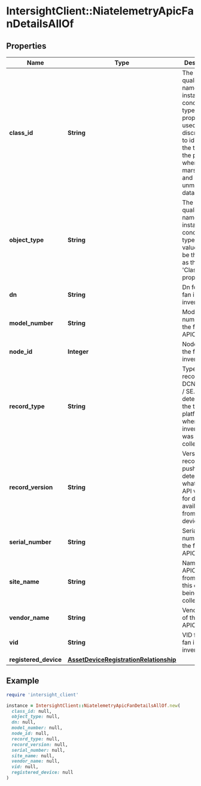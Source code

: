 # IntersightClient::NiatelemetryApicFanDetailsAllOf

## Properties

| Name | Type | Description | Notes |
| ---- | ---- | ----------- | ----- |
| **class_id** | **String** | The fully-qualified name of the instantiated, concrete type. This property is used as a discriminator to identify the type of the payload when marshaling and unmarshaling data. | [default to &#39;niatelemetry.ApicFanDetails&#39;] |
| **object_type** | **String** | The fully-qualified name of the instantiated, concrete type. The value should be the same as the &#39;ClassId&#39; property. | [default to &#39;niatelemetry.ApicFanDetails&#39;] |
| **dn** | **String** | Dn for the fan in the inventory. | [optional] |
| **model_number** | **String** | Model number of the fan in APIC. | [optional] |
| **node_id** | **Integer** | Node id for the fan in the inventory. | [optional] |
| **record_type** | **String** | Type of record DCNM / APIC / SE. This determines the type of platform where inventory was collected. | [optional] |
| **record_version** | **String** | Version of record being pushed. This determines what was the API version for data available from the device. | [optional] |
| **serial_number** | **String** | Serial number of the fan in APIC. | [optional] |
| **site_name** | **String** | Name of the APIC site from which this data is being collected. | [optional] |
| **vendor_name** | **String** | Vendor name of the fan in APIC. | [optional] |
| **vid** | **String** | VID for the fan in the inventory. | [optional] |
| **registered_device** | [**AssetDeviceRegistrationRelationship**](AssetDeviceRegistrationRelationship.md) |  | [optional] |

## Example

```ruby
require 'intersight_client'

instance = IntersightClient::NiatelemetryApicFanDetailsAllOf.new(
  class_id: null,
  object_type: null,
  dn: null,
  model_number: null,
  node_id: null,
  record_type: null,
  record_version: null,
  serial_number: null,
  site_name: null,
  vendor_name: null,
  vid: null,
  registered_device: null
)
```

